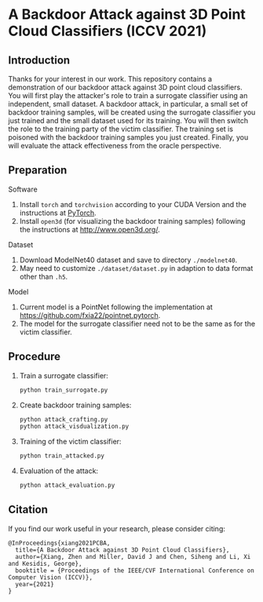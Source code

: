 # A Backdoor Attack against 3D Point Cloud Classifiers (ICCV 2021)

## Introduction
Thanks for your interest in our work. This repository contains a demonstration of our backdoor attack against 3D point cloud classifiers.
You will first play the attacker's role to train a surrogate classifier using an independent, small dataset.
A backdoor attack, in particular, a small set of backdoor training samples, will be created using the surrogate classifier you just trained and the small dataset used for its training.
You will then switch the role to the training party of the victim classifier.
The training set is poisoned with the backdoor training samples you just created.
Finally, you will evaluate the attack effectiveness from the oracle perspective.

## Preparation

Software
1. Install `torch` and `torchvision` according to your CUDA Version and the instructions at [PyTorch](https://pytorch.org/).
2. Install `open3d` (for visualizing the backdoor training samples) following the instructions at http://www.open3d.org/.

Dataset
1. Download ModelNet40 dataset and save to directory `./modelnet40`.
2. May need to customize `./dataset/dataset.py` in adaption to data format other than `.h5`.

Model
1. Current model is a PointNet following the implementation at https://github.com/fxia22/pointnet.pytorch.
2. The model for the surrogate classifier need not to be the same as for the victim classifier.

## Procedure
1. Train a surrogate classifier:
    ```python
    python train_surrogate.py
    ```

2. Create backdoor training samples:
    ```python
    python attack_crafting.py
    python attack_visdualization.py
    ```

3. Training of the victim classifier:
    ```python
    python train_attacked.py
    ```

4. Evaluation of the attack:
    ```python
    python attack_evaluation.py
    ```

## Citation
If you find our work useful in your research, please consider citing:

	@InProceedings{xiang2021PCBA,
	  title={A Backdoor Attack against 3D Point Cloud Classifiers},
	  author={Xiang, Zhen and Miller, David J and Chen, Siheng and Li, Xi and Kesidis, George},
	  booktitle = {Proceedings of the IEEE/CVF International Conference on Computer Vision (ICCV)},
	  year={2021}
	}